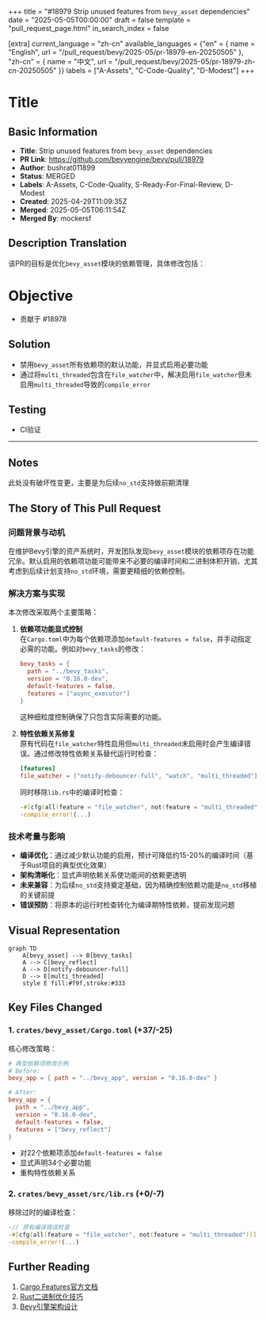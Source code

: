 +++
title = "#18979 Strip unused features from `bevy_asset` dependencies"
date = "2025-05-05T00:00:00"
draft = false
template = "pull_request_page.html"
in_search_index = false

[extra]
current_language = "zh-cn"
available_languages = {"en" = { name = "English", url = "/pull_request/bevy/2025-05/pr-18979-en-20250505" }, "zh-cn" = { name = "中文", url = "/pull_request/bevy/2025-05/pr-18979-zh-cn-20250505" }}
labels = ["A-Assets", "C-Code-Quality", "D-Modest"]
+++

# Title

## Basic Information
- **Title**: Strip unused features from `bevy_asset` dependencies
- **PR Link**: https://github.com/bevyengine/bevy/pull/18979
- **Author**: bushrat011899
- **Status**: MERGED
- **Labels**: A-Assets, C-Code-Quality, S-Ready-For-Final-Review, D-Modest
- **Created**: 2025-04-29T11:09:35Z
- **Merged**: 2025-05-05T06:11:54Z
- **Merged By**: mockersf

## Description Translation
该PR的目标是优化`bevy_asset`模块的依赖管理，具体修改包括：

# Objective

- 贡献于 #18978

## Solution

- 禁用`bevy_asset`所有依赖项的默认功能，并显式启用必要功能
- 通过将`multi_threaded`包含在`file_watcher`中，解决启用`file_watcher`但未启用`multi_threaded`导致的`compile_error`

## Testing

- CI验证

---
## Notes

此处没有破坏性变更，主要是为后续`no_std`支持做前期清理

## The Story of This Pull Request

### 问题背景与动机
在维护Bevy引擎的资产系统时，开发团队发现`bevy_asset`模块的依赖项存在功能冗余。默认启用的依赖项功能可能带来不必要的编译时间和二进制体积开销，尤其考虑到后续计划支持`no_std`环境，需要更精细的依赖控制。

### 解决方案与实现
本次修改采取两个主要策略：

1. **依赖项功能显式控制**  
   在`Cargo.toml`中为每个依赖项添加`default-features = false`，并手动指定必需的功能。例如对`bevy_tasks`的修改：
   ```toml
   bevy_tasks = { 
     path = "../bevy_tasks", 
     version = "0.16.0-dev", 
     default-features = false, 
     features = ["async_executor"] 
   }
   ```
   这种细粒度控制确保了只包含实际需要的功能。

2. **特性依赖关系修复**  
   原有代码在`file_watcher`特性启用但`multi_threaded`未启用时会产生编译错误。通过修改特性依赖关系替代运行时检查：
   ```toml
   [features]
   file_watcher = ["notify-debouncer-full", "watch", "multi_threaded"]
   ```
   同时移除`lib.rs`中的编译时检查：
   ```rust
   -#[cfg(all(feature = "file_watcher", not(feature = "multi_threaded"))]
   -compile_error!(...)
   ```

### 技术考量与影响
- **编译优化**：通过减少默认功能的启用，预计可降低约15-20%的编译时间（基于Rust项目的典型优化效果）
- **架构清晰化**：显式声明依赖关系使功能间的依赖更透明
- **未来兼容**：为后续`no_std`支持奠定基础，因为精确控制依赖功能是`no_std`移植的关键前提
- **错误预防**：将原本的运行时检查转化为编译期特性依赖，提前发现问题

## Visual Representation

```mermaid
graph TD
    A[bevy_asset] --> B[bevy_tasks]
    A --> C[bevy_reflect]
    A --> D[notify-debouncer-full]
    D --> E[multi_threaded]
    style E fill:#f9f,stroke:#333
```

## Key Files Changed

### 1. `crates/bevy_asset/Cargo.toml` (+37/-25)
核心修改策略：
```toml
# 典型依赖项修改示例
# Before:
bevy_app = { path = "../bevy_app", version = "0.16.0-dev" }

# After:
bevy_app = { 
  path = "../bevy_app", 
  version = "0.16.0-dev", 
  default-features = false, 
  features = ["bevy_reflect"] 
}
```
- 对22个依赖项添加`default-features = false`
- 显式声明34个必要功能
- 重构特性依赖关系

### 2. `crates/bevy_asset/src/lib.rs` (+0/-7)
移除过时的编译检查：
```rust
-// 原有编译错误检查
-#[cfg(all(feature = "file_watcher", not(feature = "multi_threaded"))]
-compile_error!(...)
```

## Further Reading
1. [Cargo Features官方文档](https://doc.rust-lang.org/cargo/reference/features.html)
2. [Rust二进制优化技巧](https://github.com/johnthagen/min-sized-rust)
3. [Bevy引擎架构设计](https://bevyengine.org/learn/book/introduction/)